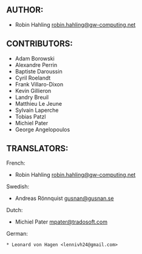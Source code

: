## AUTHOR:

  * Robin Hahling <Rolinh> <robin.hahling@gw-computing.net>

## CONTRIBUTORS:

  * Adam Borowski
  * Alexandre Perrin
  * Baptiste Daroussin
  * Cyril Roelandt
  * Frank Villaro-Dixon
  * Kevin Gillieron
  * Landry Breuil
  * Matthieu Le Jeune
  * Sylvain Laperche
  * Tobias Patzl
  * Michiel Pater
  * George Angelopoulos

## TRANSLATORS:

French:

  * Robin Hahling <Rolinh> <robin.hahling@gw-computing.net>

Swedish:

  * Andreas Rönnquist <gusnan@gusnan.se>

Dutch:

  * Michiel Pater <mpater@tradosoft.com>

German: 

	* Leonard von Hagen <lennivh24@gmail.com>

<!-- vim: set filetype=markdown textwidth=80 -->
